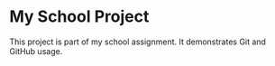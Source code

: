 # My School Project

This project is part of my school assignment. It demonstrates Git and GitHub usage.
